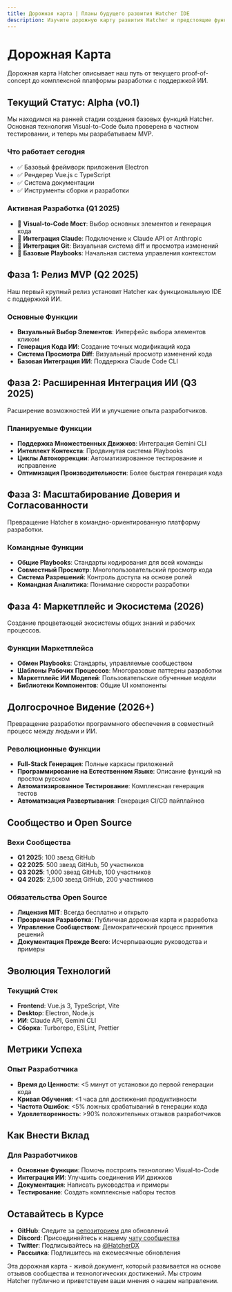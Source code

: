 ```yaml
---
title: Дорожная карта | Планы будущего развития Hatcher IDE
description: Изучите дорожную карту развития Hatcher и предстоящие функции. Узнайте, что запланировано для ИИ-assisted разработки, новых интеграций и улучшений платформы.
---
```


# Дорожная Карта

Дорожная карта Hatcher описывает наш путь от текущего proof-of-concept до комплексной платформы разработки с поддержкой ИИ.

## Текущий Статус: Alpha (v0.1)

Мы находимся на ранней стадии создания базовых функций Hatcher. Основная технология Visual-to-Code была проверена в частном тестировании, и теперь мы разрабатываем MVP.

### Что работает сегодня

- ✅ Базовый фреймворк приложения Electron
- ✅ Рендерер Vue.js с TypeScript
- ✅ Система документации
- ✅ Инструменты сборки и разработки

### Активная Разработка (Q1 2025)

- 🔄 **Visual-to-Code Мост**: Выбор основных элементов и генерация кода
- 🔄 **Интеграция Claude**: Подключение к Claude API от Anthropic
- 🔄 **Интеграция Git**: Визуальная система diff и просмотра изменений
- 🔄 **Базовые Playbooks**: Начальная система управления контекстом

## Фаза 1: Релиз MVP (Q2 2025)

Наш первый крупный релиз установит Hatcher как функциональную IDE с поддержкой ИИ.

### Основные Функции

- **Визуальный Выбор Элементов**: Интерфейс выбора элементов кликом
- **Генерация Кода ИИ**: Создание точных модификаций кода
- **Система Просмотра Diff**: Визуальный просмотр изменений кода
- **Базовая Интеграция ИИ**: Поддержка Claude Code CLI

## Фаза 2: Расширенная Интеграция ИИ (Q3 2025)

Расширение возможностей ИИ и улучшение опыта разработчиков.

### Планируемые Функции

- **Поддержка Множественных Движков**: Интеграция Gemini CLI
- **Интеллект Контекста**: Продвинутая система Playbooks
- **Циклы Автокоррекции**: Автоматизированное тестирование и исправление
- **Оптимизация Производительности**: Более быстрая генерация кода

## Фаза 3: Масштабирование Доверия и Согласованности

Превращение Hatcher в командно-ориентированную платформу разработки.

### Командные Функции

- **Общие Playbooks**: Стандарты кодирования для всей команды
- **Совместный Просмотр**: Многопользовательский просмотр кода
- **Система Разрешений**: Контроль доступа на основе ролей
- **Командная Аналитика**: Понимание скорости разработки

## Фаза 4: Маркетплейс и Экосистема (2026)

Создание процветающей экосистемы общих знаний и рабочих процессов.

### Функции Маркетплейса

- **Обмен Playbooks**: Стандарты, управляемые сообществом
- **Шаблоны Рабочих Процессов**: Многоразовые паттерны разработки
- **Маркетплейс ИИ Моделей**: Пользовательские обученные модели
- **Библиотеки Компонентов**: Общие UI компоненты

## Долгосрочное Видение (2026+)

Превращение разработки программного обеспечения в совместный процесс между людьми и ИИ.

### Революционные Функции

- **Full-Stack Генерация**: Полные каркасы приложений
- **Программирование на Естественном Языке**: Описание функций на простом русском
- **Автоматизированное Тестирование**: Комплексная генерация тестов
- **Автоматизация Развертывания**: Генерация CI/CD пайплайнов

## Сообщество и Open Source

### Вехи Сообщества

- **Q1 2025**: 100 звезд GitHub
- **Q2 2025**: 500 звезд GitHub, 50 участников
- **Q3 2025**: 1,000 звезд GitHub, 100 участников
- **Q4 2025**: 2,500 звезд GitHub, 200 участников

### Обязательства Open Source

- **Лицензия MIT**: Всегда бесплатно и открыто
- **Прозрачная Разработка**: Публичная дорожная карта и разработка
- **Управление Сообществом**: Демократический процесс принятия решений
- **Документация Прежде Всего**: Исчерпывающие руководства и примеры

## Эволюция Технологий

### Текущий Стек

- **Frontend**: Vue.js 3, TypeScript, Vite
- **Desktop**: Electron, Node.js
- **ИИ**: Claude API, Gemini CLI
- **Сборка**: Turborepo, ESLint, Prettier

## Метрики Успеха

### Опыт Разработчика

- **Время до Ценности**: <5 минут от установки до первой генерации кода
- **Кривая Обучения**: <1 часа для достижения продуктивности
- **Частота Ошибок**: <5% ложных срабатываний в генерации кода
- **Удовлетворенность**: >90% положительных отзывов разработчиков

## Как Внести Вклад

### Для Разработчиков

- **Основные Функции**: Помочь построить технологию Visual-to-Code
- **Интеграция ИИ**: Улучшить соединения ИИ движков
- **Документация**: Написать руководства и примеры
- **Тестирование**: Создать комплексные наборы тестов

## Оставайтесь в Курсе

- **GitHub**: Следите за [репозиторием](https://github.com/HatcherDX/dx-engine) для обновлений
- **Discord**: Присоединяйтесь к нашему [чату сообщества](https://discord.gg/hatcher)
- **Twitter**: Подписывайтесь на [@HatcherDX](https://twitter.com/HatcherDX)
- **Рассылка**: Подпишитесь на ежемесячные обновления

Эта дорожная карта - живой документ, который развивается на основе отзывов сообщества и технологических достижений. Мы строим Hatcher публично и приветствуем ваши мнения о нашем направлении.
